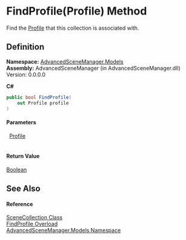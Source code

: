 # FindProfile(Profile) Method


Find the <a href="T_AdvancedSceneManager_Models_Profile.md">Profile</a> that this collection is associated with.



## Definition
**Namespace:** <a href="N_AdvancedSceneManager_Models.md">AdvancedSceneManager.Models</a>  
**Assembly:** AdvancedSceneManager (in AdvancedSceneManager.dll) Version: 0.0.0.0

**C#**
``` C#
public bool FindProfile(
	out Profile profile
)
```



#### Parameters
<dl><dt>  <a href="T_AdvancedSceneManager_Models_Profile.md">Profile</a></dt><dd> </dd></dl>

#### Return Value
<a href="https://learn.microsoft.com/dotnet/api/system.boolean" target="_blank" rel="noopener noreferrer">Boolean</a>

## See Also


#### Reference
<a href="T_AdvancedSceneManager_Models_SceneCollection.md">SceneCollection Class</a>  
<a href="Overload_AdvancedSceneManager_Models_SceneCollection_FindProfile.md">FindProfile Overload</a>  
<a href="N_AdvancedSceneManager_Models.md">AdvancedSceneManager.Models Namespace</a>  
